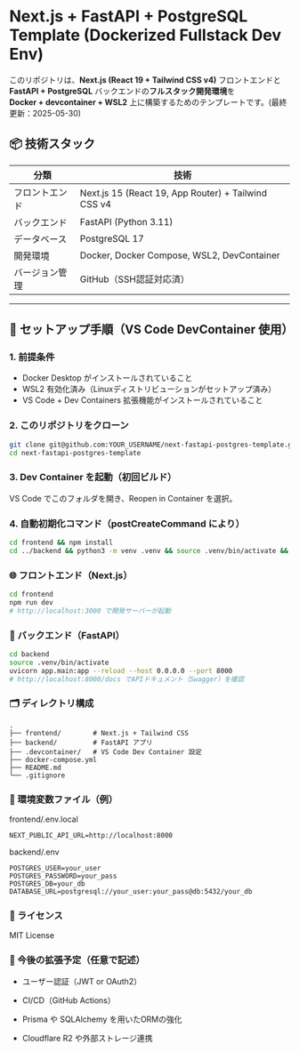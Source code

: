# Next.js + FastAPI + PostgreSQL Template (Dockerized Fullstack Dev Env)

このリポジトリは、**Next.js (React 19 + Tailwind CSS v4)** フロントエンドと  
**FastAPI + PostgreSQL** バックエンドの**フルスタック開発環境**を  
**Docker + devcontainer + WSL2** 上に構築するためのテンプレートです。(最終更新：2025-05-30)

## 📦 技術スタック

| 分類             | 技術                            |
|------------------|---------------------------------|
| フロントエンド   | Next.js 15 (React 19, App Router) + Tailwind CSS v4 |
| バックエンド     | FastAPI (Python 3.11)            |
| データベース     | PostgreSQL 17                    |
| 開発環境         | Docker, Docker Compose, WSL2, DevContainer |
| バージョン管理   | GitHub（SSH認証対応済）          |

---

## 🏁 セットアップ手順（VS Code DevContainer 使用）

### 1. 前提条件
- Docker Desktop がインストールされていること
- WSL2 有効化済み（Linuxディストリビューションがセットアップ済み）
- VS Code + Dev Containers 拡張機能がインストールされていること

### 2. このリポジトリをクローン

```bash
git clone git@github.com:YOUR_USERNAME/next-fastapi-postgres-template.git
cd next-fastapi-postgres-template
```
### 3. Dev Container を起動（初回ビルド）
VS Code でこのフォルダを開き、Reopen in Container を選択。

### 4. 自動初期化コマンド（postCreateCommand により）
```bash
cd frontend && npm install
cd ../backend && python3 -m venv .venv && source .venv/bin/activate && pip install -r requirements.txt
```

### 🌐 フロントエンド（Next.js）
```bash
cd frontend
npm run dev
# http://localhost:3000 で開発サーバーが起動
```

### 🔧 バックエンド（FastAPI）
```bash
cd backend
source .venv/bin/activate
uvicorn app.main:app --reload --host 0.0.0.0 --port 8000
# http://localhost:8000/docs でAPIドキュメント（Swagger）を確認
```

### 🗂️ ディレクトリ構成
```plaintext
.
├── frontend/        # Next.js + Tailwind CSS
├── backend/         # FastAPI アプリ
├── .devcontainer/   # VS Code Dev Container 設定
├── docker-compose.yml
├── README.md
└── .gitignore
```

### 🔐 環境変数ファイル（例）
frontend/.env.local
```env
NEXT_PUBLIC_API_URL=http://localhost:8000
```

backend/.env
```env
POSTGRES_USER=your_user
POSTGRES_PASSWORD=your_pass
POSTGRES_DB=your_db
DATABASE_URL=postgresql://your_user:your_pass@db:5432/your_db
```

### 📄 ライセンス
MIT License

### 🧭 今後の拡張予定（任意で記述）
- ユーザー認証（JWT or OAuth2）

- CI/CD（GitHub Actions）

- Prisma や SQLAlchemy を用いたORMの強化

- Cloudflare R2 や外部ストレージ連携